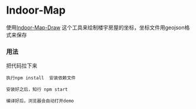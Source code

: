 # Indoor-Map



使用[Indoor-Map-Draw](https://github.com/WoShiSunWuKong/Indoor-Map-Draw) 这个工具来绘制楼宇房屋的坐标，坐标文件用geojson格式来保存

### 用法
把代码拉下来
```
执行npm install  安装依赖文件
```
 
```
安装好之后，知行 npm start
```

```
编译好后，浏览器会自动打开demo
```
